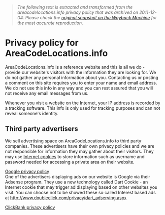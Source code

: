 > *The following text is extracted and transformed from the areacodelocations.info privacy policy that was archived on 2011-12-04. Please check the [original snapshot on the Wayback Machine](https://web.archive.org/web/20111204085315id_/http%3A//www.areacodelocations.info/privacy.html) for the most accurate reproduction.*

# Privacy policy for AreaCodeLocations.info

AreaCodeLocations.info is a reference website and this is all we do - provide our website's visitors with the information they are looking for. We do not gather any personal information about you. Contacting us or posting a comment on this site requires you to enter your name and email address. We do not use this info in any way and you can rest assured that you will not receive any email messages from us.

Whenever you visit a website on the Internet, your [IP address](http://en.wikipedia.org/wiki/IP_address) is recorded by a tracking software. This info is only used for tracking purposes and can not reveal someone's identity.

## Third party advertisers

We sell advertising space on AreaCodeLocations.info to third party companies. These advertisers have their own privacy policies and we are not responsible for information they may gather about their visitors. They may use [Internet cookies](http://en.wikipedia.org/wiki/HTTP_cookie) to store information such as username and password needed for accessing a private area on their website.

[Google privacy policy](http://www.google.com/privacy/ads/)  
One of the advertisers displaying ads on our website is Google via their Adsense program. They use a new technology called Dart Cookie - an Internet cookie that may trigger ad displaying based on other websites you visit. You can choose not to be showed these so called Interest based ads at <http://www.doubleclick.com/privacy/dart_adserving.aspx>

[ClickBank privacy policy](http://www.clickbank.com/privacy.html)
